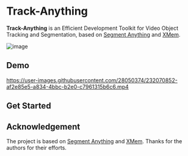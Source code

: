 # Track-Anything
**Track-Anything** is an Efficient Development Toolkit for Video Object Tracking and Segmentation, based on [Segment Anything](https://github.com/facebookresearch/segment-anything) and [XMem](https://github.com/hkchengrex/XMem). 

![image](https://github.com/gaomingqi/Track-Anything/blob/master/overview.png)

## Demo

https://user-images.githubusercontent.com/28050374/232070852-af2e85e5-a834-4bbc-b2e0-c7961315b6c6.mp4

## Get Started


## Acknowledgement

The project is based on [Segment Anything](https://github.com/facebookresearch/segment-anything) and [XMem](https://github.com/hkchengrex/XMem). Thanks for the authors for their efforts.
